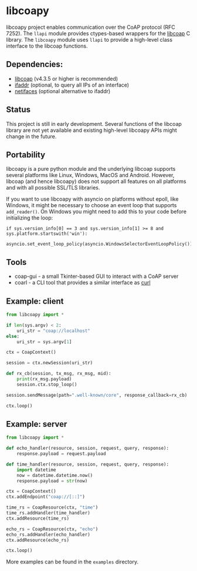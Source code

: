 libcoapy
========

libcoapy project enables communication over the CoAP protocol (RFC 7252). The
`llapi` module provides ctypes-based wrappers for the [libcoap](https://libcoap.net/)
C library. The `libcoapy` module uses `llapi` to provide a high-level class interface
to the libcoap functions.

Dependencies:
-------------

 - [libcoap](https://libcoap.net/) (v4.3.5 or higher is recommended)
 - [ifaddr](https://pypi.org/project/ifaddr/) (optional, to query all IPs of an interface)
 - [netifaces](https://pypi.org/project/netifaces/) (optional alternative to ifaddr)

Status
------

This project is still in early development. Several functions of the libcoap
library are not yet available and existing high-level libcoapy APIs might change
in the future.

Portability
-----------

libcoapy is a pure python module and the underlying libcoap supports several platforms
like Linux, Windows, MacOS and Android. However, libcoap (and hence libcoapy) does not
support all features on all platforms and with all possible SSL/TLS libraries.

If you want to use libcoapy with asyncio on platforms without epoll, like Windows,
it might be necessary to choose an event loop that supports `add_reader()`. On
Windows you might need to add this to your code before initializing the loop:

```
if sys.version_info[0] == 3 and sys.version_info[1] >= 8 and sys.platform.startswith('win'):
	asyncio.set_event_loop_policy(asyncio.WindowsSelectorEventLoopPolicy())
```

Tools
-----

* coap-gui - a small Tkinter-based GUI to interact with a CoAP server
* coarl - a CLI tool that provides a similar interface as [curl](https://curl.se/)

Example: client
---------------

```python
from libcoapy import *

if len(sys.argv) < 2:
	uri_str = "coap://localhost"
else:
	uri_str = sys.argv[1]

ctx = CoapContext()

session = ctx.newSession(uri_str)

def rx_cb(session, tx_msg, rx_msg, mid):
	print(rx_msg.payload)
	session.ctx.stop_loop()

session.sendMessage(path=".well-known/core", response_callback=rx_cb)

ctx.loop()
```

Example: server
---------------

```python
from libcoapy import *

def echo_handler(resource, session, request, query, response):
	response.payload = request.payload

def time_handler(resource, session, request, query, response):
	import datetime
	now = datetime.datetime.now()
	response.payload = str(now)

ctx = CoapContext()
ctx.addEndpoint("coap://[::]")

time_rs = CoapResource(ctx, "time")
time_rs.addHandler(time_handler)
ctx.addResource(time_rs)

echo_rs = CoapResource(ctx, "echo")
echo_rs.addHandler(echo_handler)
ctx.addResource(echo_rs)

ctx.loop()
```

More examples can be found in the `examples` directory.
